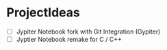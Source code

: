 # ProjectIdeas

- [ ] Jypiter Notebook fork with Git Integration (Gypiter)
- [ ] Jyptier Notebook remake for C / C++
